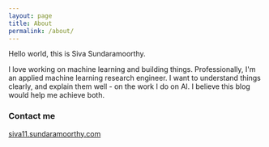```yaml
---
layout: page
title: About
permalink: /about/
---
```


Hello world, this is Siva Sundaramoorthy. 


I love working on machine learning and building things. Professionally, I'm an applied machine learning research engineer. I want to understand things clearly, and explain them well - on the work I do on AI. I believe this blog would help me achieve both.

### Contact me

[siva11.sundaramoorthy.com](mailto:siva11.sundaramoorthy.com)
